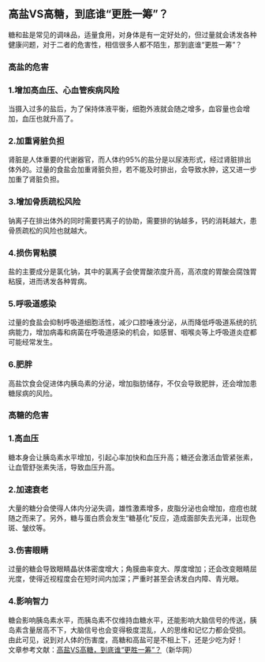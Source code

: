 ## 高盐VS高糖，到底谁“更胜一筹”？  
糖和盐是常见的调味品，适量食用，对身体是有一定好处的，但过量就会诱发各种健康问题，对于二者的危害性，相信很多人都不陌生，那到底谁“更胜一筹”？   
### 高盐的危害  
### 1.增加高血压、心血管疾病风险  
当摄入过多的盐后，为了保持体液平衡，细胞外液就会随之增多，血容量也会增加，血压也就升高了。  
### 2.加重肾脏负担  
肾脏是人体重要的代谢器官，而人体约95%的盐分是以尿液形式，经过肾脏排出体外的。过量的食盐会加重肾脏负担，若不能及时排出，会导致水肿，这又进一步加重了肾脏负担。  
### 3.增加骨质疏松风险  
钠离子在排出体外的同时需要钙离子的协助，需要排的钠越多，钙的消耗越大，患骨质疏松的风险也就越大。  
### 4.损伤胃粘膜  
盐的主要成分是氯化钠，其中的氯离子会使胃酸浓度升高，高浓度的胃酸会腐蚀胃粘膜，进而诱发各种胃病。  
### 5.呼吸道感染  
过量的食盐会抑制呼吸道细胞活性，减少口腔唾液分泌，从而降低呼吸道系统的抗病能力，增加病毒和病菌在呼吸道感染的机会，如感冒、咽喉炎等上呼吸道炎症都可能经常发生。  
### 6.肥胖  
高盐饮食会促进体内胰岛素的分泌，增加脂肪储存，不仅会导致肥胖，还会增加患糖尿病的风险。  
### 高糖的危害  
### 1.高血压  
糖本身会让胰岛素水平增加，引起心率加快和血压升高；糖还会激活血管紧张素，让血管舒张素失活，导致血压升高。  
### 2.加速衰老  
大量的糖分会使得人体内分泌失调，雄性激素增多，皮脂分泌也会增加，痘痘也就随之而来了。另外，糖与蛋白质会发生“糖基化”反应，造成面部失去光泽，出现色斑、皱纹等。  
### 3.伤害眼睛  
过量的糖会导致眼睛晶状体密度增大；角膜曲率变大、厚度增加；还会改变眼睛屈光度，使得近视程度会在短时间内加深；严重时甚至会诱发白内障、青光眼。  
### 4.影响智力  
糖会影响胰岛素水平，而胰岛素不仅维持血糖水平，还能影响大脑信号的传送，胰岛素含量居高不下，大脑信号也会变得极度混乱，人的思维和记忆力都会受损。  
由此可见，说到对人体的伤害度，高糖和高盐可是不相上下，还是少吃为好！&nbsp;  
文章参考文献：<a href="http://m.xinhuanet.com/js/2019-09/10/c_1124980766.htm">高盐VS高糖，到底谁“更胜一筹”？</a>（新华网）  
